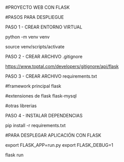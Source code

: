#PROYECTO WEB CON FLASK

#PASOS PARA DESPLIEGUE

PASO 1 - CREAR ENTORNO VIRTUAL

python -m venv venv

source venv/scripts/activate

PASO 2 - CREAR ARCHIVO .gitignore

https://www.toptal.com/developers/gitignore/api/flask

PASO 3 - CREAR ARCHIVO requirements.txt

#framework principal
flask

#extensiones de flask
flask-mysql

#otras librerias

PASO 4 - INSTALAR DEPENDENCIAS

pip install -r requirements.txt


#PARA DESPLEGAR APLICACIÓN CON FLASK

export FLASK_APP=run.py
export FLASK_DEBUG=1

flask run